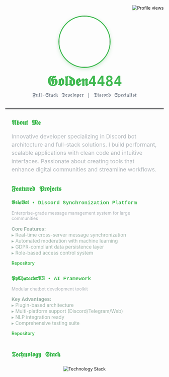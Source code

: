 <div align="right" style="margin-bottom: 16px;">
  <img src="https://komarev.com/ghpvc/?username=Golden4484&style=for-the-badge&labelColor=1f2023&color=9e9e9e&label=𝔳𝔦𝔢𝔴𝔰" alt="Profile views" />
</div>

<div align="center" style="padding: 0 20px;">
  <img src="https://avatars.githubusercontent.com/u/125841328?v=4" width="160" 
    style="border-radius: 50%; border: 3px solid #3fb950; box-shadow: 0 4px 12px rgba(63, 185, 80, 0.25);" />
  <h1 style="margin: 16px 0 8px; font-family: 'Cursive', monospace; font-size: 2.8rem; color: #3fb950;">
    𝕲𝖔𝖑𝖉𝖊𝖓4484
  </h1>
  <p style="margin: 0; color: #7d8590; font-size: 1.1rem; font-family: 'Courier New', monospace;">
    𝕱𝖚𝖑𝖑-𝕾𝖙𝖆𝖈𝖐 𝕯𝖊𝖛𝖊𝖑𝖔𝖕𝖊𝖗 | 𝕯𝖎𝖘𝖈𝖔𝖗𝖉 𝕾𝖕𝖊𝖈𝖎𝖆𝖑𝖎𝖘𝖙
  </p>
</div>

<hr style="margin: 32px 0; border: none; border-top: 1px solid #2e2f33;" />

<section style="max-width: 700px; margin: auto; padding: 0 20px;">
  <h2 style="font-family: 'Courier New', monospace; font-weight: 700; color: #3fb950; margin-bottom: 12px;">
    𝕬𝖇𝖔𝖚𝖙 𝕸𝖊
  </h2>
  <p style="color: #b0b6bb; line-height: 1.5; font-size: 1.1rem;">
    Innovative developer specializing in Discord bot architecture and full-stack solutions. I build performant, scalable applications with clean code and intuitive interfaces. Passionate about creating tools that enhance digital communities and streamline workflows.
  </p>

  <h2 style="font-family: 'Courier New', monospace; font-weight: 700; color: #3fb950; margin: 36px 0 12px;">
    𝕱𝖊𝖆𝖙𝖚𝖗𝖊𝖉 𝕻𝖗𝖔𝖏𝖊𝖈𝖙𝖘
  </h2>

  <article style="margin-bottom: 32px;">
    <h3 style="font-family: 'Courier New', monospace; color: #3fb950; margin-bottom: 8px;">
      𝖁𝖊𝖑𝖆𝕭𝖔𝖙 • Discord Synchronization Platform
    </h3>
    <p style="color: #b0b6bb; margin-bottom: 8px;">
      Enterprise-grade message management system for large communities
    </p>
    <p style="color: #9db2a8; font-size: 0.95rem; margin-bottom: 8px;">
      <strong>Core Features:</strong><br>
      ▸ Real-time cross-server message synchronization<br>
      ▸ Automated moderation with machine learning<br>
      ▸ GDPR-compliant data persistence layer<br>
      ▸ Role-based access control system
    </p>
    <p><a href="https://github.com/Golden4484/VelaBot" style="color: #3fb950; text-decoration: none; font-weight: 600;">Repository</a></p>
  </article>

  <article>
    <h3 style="font-family: 'Courier New', monospace; color: #3fb950; margin-bottom: 8px;">
      𝕻𝖞𝕮𝖍𝖆𝖗𝖆𝖈𝖙𝖊𝖗𝕬𝕴 • AI Framework
    </h3>
    <p style="color: #b0b6bb; margin-bottom: 8px;">
      Modular chatbot development toolkit
    </p>
    <p style="color: #9db2a8; font-size: 0.95rem; margin-bottom: 8px;">
      <strong>Key Advantages:</strong><br>
      ▸ Plugin-based architecture<br>
      ▸ Multi-platform support (Discord/Telegram/Web)<br>
      ▸ NLP integration ready<br>
      ▸ Comprehensive testing suite
    </p>
    <p><a href="https://github.com/Golden4484/PyCharacterAI" style="color: #3fb950; text-decoration: none; font-weight: 600;">Repository</a></p>
  </article>

  <h2 style="font-family: 'Courier New', monospace; font-weight: 700; color: #3fb950; margin: 48px 0 16px;">
    𝕿𝖊𝖈𝖍𝖓𝖔𝖑𝖔𝖌𝖞 𝕾𝖙𝖆𝖈𝖐
  </h2>
  <div align="center" style="margin: 24px 0;">
    <img src="https://skillicons.dev/icons?i=python,typescript,nodejs,django,flask,fastapi,postgres,mongodb,redis,docker,kubernetes,aws,gcp,azure,git,github,actions,linux,nginx,grafana,prometheus" alt="Technology Stack" />
  </div>
</section>
